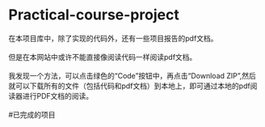# Practical-course-project
在本项目库中，除了实现的代码外，还有一些项目报告的pdf文档。<br><br>
但是在本网站中或许不能直接像阅读代码一样阅读pdf文档。<br><br>
我发现一个方法，可以点击绿色的“Code”按钮中，再点击“Download ZIP”,然后就可以下载所有的文件（包括代码和pdf文档）到本地上，即可通过本地的pdf阅读器进行PDF文档的阅读。<br><br>
#已完成的项目
